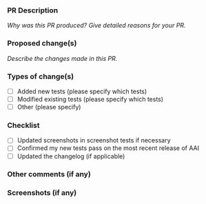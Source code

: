 ### PR Description

_Why was this PR produced? Give detailed reasons for your PR._

### Proposed change(s)

_Describe the changes made in this PR._

### Types of change(s)
- [ ] Added new tests (please specify which tests)
- [ ] Modified existing tests (please specify which tests)
- [ ] Other (please specify)

### Checklist
- [ ] Updated screenshots in screenshot tests if necessary
- [ ] Confirmed my new tests pass on the most recent release of AAI
- [ ] Updated the changelog (if applicable)

### Other comments (if any)

### Screenshots (if any)
